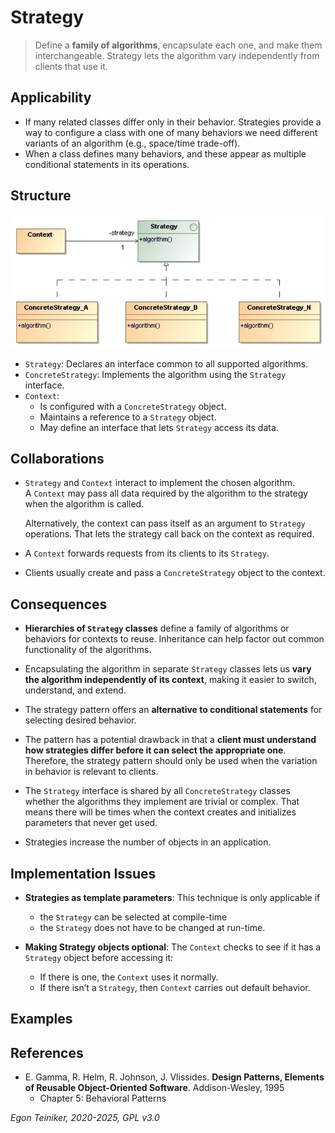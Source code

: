 # Strategy

> Define a **family of algorithms**, encapsulate each one, and make them 
> interchangeable. Strategy lets the algorithm vary independently from 
> clients that use it.
 
## Applicability

* If many related classes differ only in their behavior. Strategies provide 
    a way to configure a class with one of many behaviors we need different 
    variants of an algorithm (e.g., space/time trade-off).
* When a class defines many behaviors, and these appear as multiple conditional 
    statements in its operations.

## Structure

![Class Diagram](figures/ClassDiagram-Strategy.jpg)

* `Strategy`:  Declares an interface common to all supported algorithms.
* `ConcreteStrategy`: Implements the algorithm using the `Strategy` interface.
* `Context`:
    * Is configured with a `ConcreteStrategy` object.
    * Maintains a reference to a `Strategy` object.
    * May define an interface that lets `Strategy` access its data.


## Collaborations

* `Strategy` and `Context` interact to implement the chosen algorithm.  
    A `Context` may pass all data required by the algorithm to the strategy 
    when the algorithm is called. 
    
    Alternatively, the context can pass itself as an argument to `Strategy` 
    operations. That lets the strategy call back on the context as required.

* A `Context` forwards requests from its clients to its `Strategy`.

* Clients usually create and pass a `ConcreteStrategy` object to the context.


## Consequences

* **Hierarchies of `Strategy` classes** define a family of algorithms or behaviors 
    for contexts to reuse. Inheritance can help factor out common functionality 
    of the algorithms.

* Encapsulating the algorithm in separate `Strategy` classes lets us **vary the 
    algorithm independently of its context**, making it easier to switch, understand, 
    and extend.
* The strategy pattern offers an **alternative to conditional statements** for 
    selecting desired behavior.

* The pattern has a potential drawback in that a **client must understand how 
    strategies differ before it can select the appropriate one**. Therefore, 
    the strategy pattern should only be used when the variation in behavior 
    is relevant to clients.

* The `Strategy` interface is shared by all `ConcreteStrategy` classes whether the 
    algorithms they implement are trivial or complex. That means there will be 
    times when the context creates and initializes parameters that never get used.

* Strategies increase the number of objects in an application. 


## Implementation Issues

* **Strategies as template parameters**: This technique is only applicable if
    * the `Strategy` can be selected at compile-time 
    * the `Strategy` does not have to be changed at run-time.

* **Making Strategy objects optional**: The `Context` checks to see if it has a 
    `Strategy` object before accessing it:
    * If there is one, the `Context` uses it normally.
    * If there isn’t a `Strategy`, then `Context` carries out default behavior.


## Examples 



## References 

* E. Gamma, R. Helm, R. Johnson, J. Vlissides. **Design Patterns, Elements of Reusable Object-Oriented Software**. Addison-Wesley, 1995
    * Chapter 5: Behavioral Patterns

*Egon Teiniker, 2020-2025, GPL v3.0*


